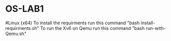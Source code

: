 # OS-LAB1
#Linux (x64)
To install the requirments run this command "bash install-requirments.sh"
To run the Xv6 on Qemu run this command "bash run-with-Qemu.sh"
